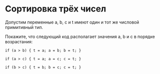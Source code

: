 # Сортировка трёх чисел

Допустим переменные a, b, c и t имеют один и тот же числовой примитивный тип. 

Покажите, что следующий код располагает значения a, b и с в порядке возрастания:

`if (a > b) { t = a; a = b; b = t; }`

`if (a > c) { t = a; a = c; c = t; }`

`if (b > c) { t = b; b = c; c = t; }`
